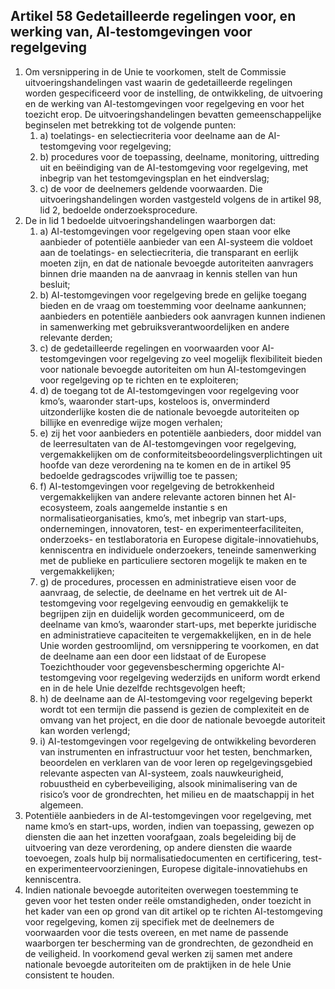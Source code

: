 ## Artikel 58 Gedetailleerde regelingen voor, en werking van, AI-testomgevingen voor regelgeving

1. Om versnippering in de Unie te voorkomen, stelt de Commissie uitvoeringshandelingen vast waarin de gedetailleerde regelingen worden gespecificeerd voor de instelling, de ontwikkeling, de uitvoering en de werking van AI-testomgevingen voor regelgeving en voor het toezicht erop. De uitvoeringshandelingen bevatten gemeenschappelijke beginselen met betrekking tot de volgende punten:
   1. a) toelatings- en selectiecriteria voor deelname aan de AI-testomgeving voor regelgeving;
   2. b) procedures voor de toepassing, deelname, monitoring, uittreding uit en beëindiging van de AI-testomgeving voor regelgeving, met inbegrip van het testomgevingsplan en het eindverslag;
   3. c) de voor de deelnemers geldende voorwaarden.
      Die uitvoeringshandelingen worden vastgesteld volgens de in artikel 98, lid 2, bedoelde onderzoeksprocedure.
2. De in lid 1 bedoelde uitvoeringshandelingen waarborgen dat:
   1. a) AI-testomgevingen voor regelgeving open staan voor elke aanbieder of potentiële aanbieder van een AI-systeem die voldoet aan de toelatings- en selectiecriteria, die transparant en eerlijk moeten zijn, en dat de nationale bevoegde autoriteiten aanvragers binnen drie maanden na de aanvraag in kennis stellen van hun besluit;
   2. b) AI-testomgevingen voor regelgeving brede en gelijke toegang bieden en de vraag om toestemming voor deelname aankunnen; aanbieders en potentiële aanbieders ook aanvragen kunnen indienen in samenwerking met gebruiksverantwoordelijken en andere relevante derden;
   3. c) de gedetailleerde regelingen en voorwaarden voor AI-testomgevingen voor regelgeving zo veel mogelijk flexibiliteit bieden voor nationale bevoegde autoriteiten om hun AI-testomgevingen voor regelgeving op te richten en te exploiteren;
   4. d) de toegang tot de AI-testomgevingen voor regelgeving voor kmo’s, waaronder start-ups, kosteloos is, onverminderd uitzonderlijke kosten die de nationale bevoegde autoriteiten op billijke en evenredige wijze mogen verhalen;
   5. e) zij het voor aanbieders en potentiële aanbieders, door middel van de leerresultaten van de AI-testomgevingen voor regelgeving, vergemakkelijken om de conformiteitsbeoordelingsverplichtingen uit hoofde van deze verordening na te komen en de in artikel 95 bedoelde gedragscodes vrijwillig toe te passen;
   6. f) AI-testomgevingen voor regelgeving de betrokkenheid vergemakkelijken van andere relevante actoren binnen het AI-ecosysteem, zoals aangemelde instantie s en normalisatieorganisaties, kmo’s, met inbegrip van start-ups, ondernemingen, innovatoren, test- en experimenteerfaciliteiten, onderzoeks- en testlaboratoria en Europese digitale-innovatiehubs, kenniscentra en individuele onderzoekers, teneinde samenwerking met de publieke en particuliere sectoren mogelijk te maken en te vergemakkelijken;
   7. g) de procedures, processen en administratieve eisen voor de aanvraag, de selectie, de deelname en het vertrek uit de AI-testomgeving voor regelgeving eenvoudig en gemakkelijk te begrijpen zijn en duidelijk worden gecommuniceerd, om de deelname van kmo’s, waaronder start-ups, met beperkte juridische en administratieve capaciteiten te vergemakkelijken, en in de hele Unie worden gestroomlijnd, om versnippering te voorkomen, en dat de deelname aan een door een lidstaat of de Europese Toezichthouder voor gegevensbescherming opgerichte AI-testomgeving voor regelgeving wederzijds en uniform wordt erkend en in de hele Unie dezelfde rechtsgevolgen heeft;
   8. h) de deelname aan de AI-testomgeving voor regelgeving beperkt wordt tot een termijn die passend is gezien de complexiteit en de omvang van het project, en die door de nationale bevoegde autoriteit kan worden verlengd;
   9. i) AI-testomgevingen voor regelgeving de ontwikkeling bevorderen van instrumenten en infrastructuur voor het testen, benchmarken, beoordelen en verklaren van de voor leren op regelgevingsgebied relevante aspecten van AI-systeem, zoals nauwkeurigheid, robuustheid en cyberbeveiliging, alsook minimalisering van de risico’s voor de grondrechten, het milieu en de maatschappij in het algemeen.
3. Potentiële aanbieders in de AI-testomgevingen voor regelgeving, met name kmo’s en start-ups, worden, indien van toepassing, gewezen op diensten die aan het inzetten voorafgaan, zoals begeleiding bij de uitvoering van deze verordening, op andere diensten die waarde toevoegen, zoals hulp bij normalisatiedocumenten en certificering, test- en experimenteervoorzieningen, Europese digitale-innovatiehubs en kenniscentra.
4. Indien nationale bevoegde autoriteiten overwegen toestemming te geven voor het testen onder reële omstandigheden, onder toezicht in het kader van een op grond van dit artikel op te richten AI-testomgeving voor regelgeving, komen zij specifiek met de deelnemers de voorwaarden voor die tests overeen, en met name de passende waarborgen ter bescherming van de grondrechten, de gezondheid en de veiligheid. In voorkomend geval werken zij samen met andere nationale bevoegde autoriteiten om de praktijken in de hele Unie consistent te houden.
